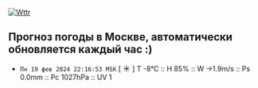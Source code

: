 [![Wttr](https://github.com/k03mad/action-weather/actions/workflows/wttr.yml/badge.svg)](https://github.com/k03mad/action-weather/actions/workflows/wttr.yml)
## Прогноз погоды в Москве, автоматически обновляется каждый час :)
- `Пн 19 фев 2024 22:16:53 MSK` [ ☀️ ] T -8°C :: H 85% :: W →1.9m/s :: Ps 0.0mm :: Pc 1027hPa :: UV 1
